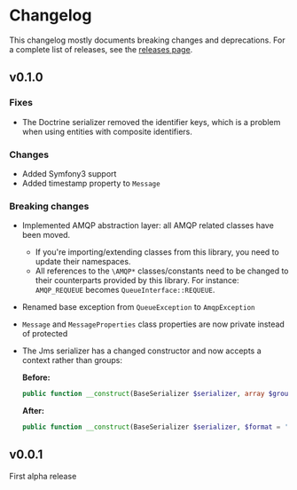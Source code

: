 Changelog
=========

This changelog mostly documents breaking changes and deprecations.
For a complete list of releases, see the [releases page][0].

[0]: https://github.com/treehouselabs/queue/releases


## v0.1.0

### Fixes
* The Doctrine serializer removed the identifier keys, which is a problem when
  using entities with composite identifiers.

### Changes
* Added Symfony3 support
* Added timestamp property to `Message`

### Breaking changes
* Implemented AMQP abstraction layer: all AMQP related classes have been moved.
  * If you're importing/extending classes from this library, you need to update
    their namespaces.
  * All references to the `\AMQP*` classes/constants need to be changed to
    their counterparts provided by this library. For instance: `AMQP_REQUEUE`
    becomes `QueueInterface::REQUEUE`.
* Renamed base exception from `QueueException` to `AmqpException`
* `Message` and `MessageProperties` class properties are now private instead of protected
* The Jms serializer has a changed constructor and now accepts a context rather
  than groups:

  **Before:**

  ```php
  public function __construct(BaseSerializer $serializer, array $groups = [], $format = 'json')
  ```

  **After:**

  ```php
  public function __construct(BaseSerializer $serializer, $format = 'json', SerializationContext $context = null)
  ```


## v0.0.1

First alpha release
